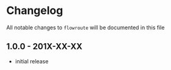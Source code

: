 # Changelog

All notable changes to `flowroute` will be documented in this file

## 1.0.0 - 201X-XX-XX

- initial release
